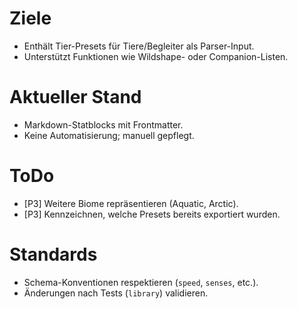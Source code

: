 # Ziele
- Enthält Tier-Presets für Tiere/Begleiter als Parser-Input.
- Unterstützt Funktionen wie Wildshape- oder Companion-Listen.

# Aktueller Stand
- Markdown-Statblocks mit Frontmatter.
- Keine Automatisierung; manuell gepflegt.

# ToDo
- [P3] Weitere Biome repräsentieren (Aquatic, Arctic).
- [P3] Kennzeichnen, welche Presets bereits exportiert wurden.

# Standards
- Schema-Konventionen respektieren (`speed`, `senses`, etc.).
- Änderungen nach Tests (`library`) validieren.
